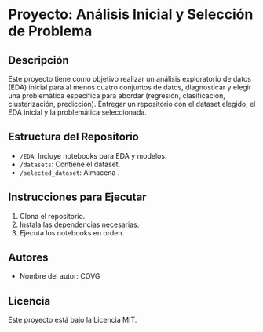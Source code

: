 # Proyecto: Análisis Inicial y Selección de Problema

## Descripción
Este proyecto tiene como objetivo realizar un análisis exploratorio de datos (EDA) inicial para al menos cuatro conjuntos de datos, diagnosticar y elegir una problemática específica para abordar (regresión, clasificación, clusterización, predicción). Entregar un repositorio con el dataset elegido, el EDA inicial y la problemática seleccionada.

## Estructura del Repositorio
- `/EDA`: Incluye notebooks para EDA y modelos.
- `/datasets`: Contiene el dataset.
- `/selected_dataset`: Almacena .

## Instrucciones para Ejecutar
1. Clona el repositorio.
2. Instala las dependencias necesarias.
3. Ejecuta los notebooks en orden.

## Autores
- Nombre del autor: COVG

## Licencia
Este proyecto está bajo la Licencia MIT.
